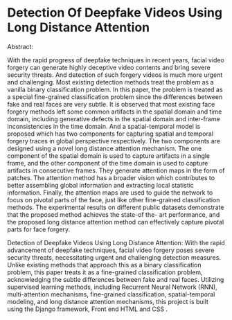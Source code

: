 # Detection Of Deepfake Videos Using Long Distance Attention 


Abstract:


With the rapid progress of deepfake techniques in recent years, facial video forgery can generate highly deceptive video contents and bring severe security threats. And detection of such forgery videos is much more urgent and challenging. Most existing detection methods treat the problem as a vanilla binary classification problem. In this paper, the problem is treated as a special fine-grained classification problem since the differences between fake and real faces are very subtle. It is observed that most existing face forgery methods left some common artifacts in the spatial domain and time domain, including generative defects in the spatial domain and inter-frame inconsistencies in the time domain. And a spatial-temporal model is proposed which has two components for capturing spatial and temporal forgery traces in global perspective respectively.
The two components are designed using a novel long distance attention mechanism. The one component of the spatial domain is used to capture artifacts in a single frame, and the other component of the time domain is used to capture artifacts in consecutive frames. They generate attention maps in the form of patches. The attention method has a broader vision which contributes to better assembling global information and extracting local statistic information. Finally, the attention maps are used to guide the network to focus on pivotal parts of the face, just like other fine-grained classification methods. The experimental results on different public datasets demonstrate that the proposed method achieves the state-of the- art performance, and the proposed long distance attention method can effectively capture pivotal parts for face forgery.



Detection of Deepfake Videos Using Long Distance Attention: With the rapid advancement of deepfake techniques, facial video forgery poses severe security threats, necessitating urgent and challenging detection measures. Unlike existing methods that approach this as a binary classification problem, this paper treats it as a fine-grained classification problem, acknowledging the subtle differences between fake and real faces. Utilizing supervised learning methods, including Recurrent Neural Network (RNN), multi-attention mechanisms, fine-grained classification, spatial-temporal modeling, and long distance attention mechanisms, this project is built using the Django framework, Front end HTML and CSS .
